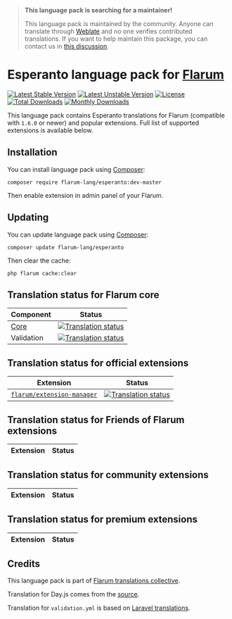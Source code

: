 > **This language pack is searching for a maintainer!**
>
> This language pack is maintained by the community. Anyone can translate through [Weblate](https://weblate.rob006.net/languages/eo/flarum/) and no one verifies contributed translations. If you want to help maintain this package, you can contact us in [this discussion](https://discuss.flarum.org/d/27519-the-flarum-language-project).


# Esperanto language pack for [Flarum](https://flarum.org/)

[![Latest Stable Version](https://img.shields.io/packagist/v/flarum-lang/esperanto?color=success&label=stable)](https://packagist.org/packages/flarum-lang/esperanto) 
[![Latest Unstable Version](https://img.shields.io/packagist/v/flarum-lang/esperanto?include_prereleases&label=unstable)](https://packagist.org/packages/flarum-lang/esperanto) 
[![License](https://img.shields.io/packagist/l/flarum-lang/esperanto)](https://packagist.org/packages/flarum-lang/esperanto) 
[![Total Downloads](https://img.shields.io/packagist/dt/flarum-lang/esperanto)](https://packagist.org/packages/flarum-lang/esperanto/stats) 
[![Monthly Downloads](https://img.shields.io/packagist/dm/flarum-lang/esperanto)](https://packagist.org/packages/flarum-lang/esperanto/stats) 

This language pack contains Esperanto translations for Flarum (compatible with `1.6.0` or newer) and popular extensions. Full list of supported extensions is available below.


## Installation

You can install language pack using [Composer](https://getcomposer.org/):

```console
composer require flarum-lang/esperanto:dev-master
```

Then enable extension in admin panel of your Flarum.


## Updating

You can update language pack using [Composer](https://getcomposer.org/):

```console
composer update flarum-lang/esperanto
```

Then clear the cache:

```console
php flarum cache:clear
```


## Translation status for Flarum core

| Component | Status |
| --- | --- |
| [Core](https://github.com/flarum/flarum-core) | [![Translation status](https://weblate.rob006.net/widgets/flarum/eo/core/svg-badge.svg)](https://weblate.rob006.net/projects/flarum/core/eo/) |
| Validation | [![Translation status](https://weblate.rob006.net/widgets/flarum/eo/validation/svg-badge.svg)](https://weblate.rob006.net/projects/flarum/validation/eo/) |


## Translation status for official extensions

<!-- flarum-extensions-list-start -->

| Extension | Status |
| --- | --- |
| [`flarum/extension-manager`](https://github.com/flarum/extension-manager) | [![Translation status](https://weblate.rob006.net/widgets/flarum/eo/flarum-extension-manager/svg-badge.svg)](https://weblate.rob006.net/projects/flarum/flarum-extension-manager/eo/) |

<!-- flarum-extensions-list-stop -->


## Translation status for Friends of Flarum extensions

<!-- fof-extensions-list-start -->

| Extension | Status |
| --- | --- |

<!-- fof-extensions-list-stop -->


## Translation status for community extensions

<!-- various-extensions-list-start -->

| Extension | Status |
| --- | --- |

<!-- various-extensions-list-stop -->


## Translation status for premium extensions

<!-- premium-extensions-list-start -->

| Extension | Status |
| --- | --- |

<!-- premium-extensions-list-stop -->


## Credits

This language pack is part of [Flarum translations collective](https://github.com/rob006-software/flarum-translations).

Translation for Day.js comes from the [source](https://github.com/iamkun/dayjs/blob/v1.10.4/src/locale/eo.js).

Translation for `validation.yml` is based on [Laravel translations](https://github.com/Laravel-Lang/lang/blob/8.1.3/src/eo/validation.php).
